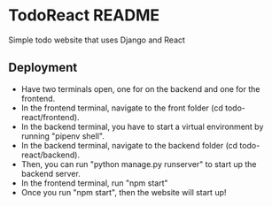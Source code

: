# TodoReact README

Simple todo website that uses Django and React

## Deployment
 - Have two terminals open, one for on the backend and one for the frontend.
 - In the frontend terminal, navigate to the front folder (cd todo-react/frontend).
 - In the backend terminal, you have to start a virtual environment by running "pipenv shell".
 - In the backend terminal, navigate to the backend folder (cd todo-react/backend).
 - Then, you can run "python manage.py runserver" to start up the backend server.
 - In the frontend terminal, run "npm start"
 - Once you run "npm start", then the website will start up!
